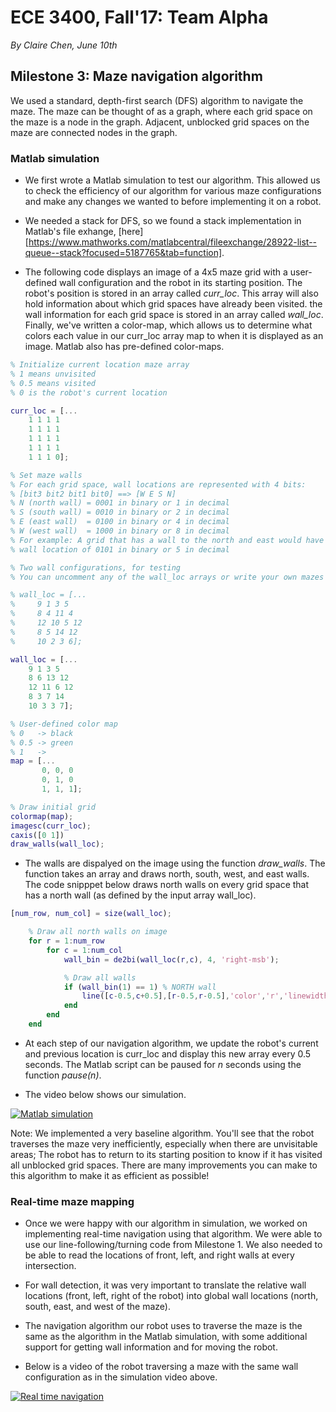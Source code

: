 # ECE 3400, Fall'17: Team Alpha

*By Claire Chen, June 10th*

## Milestone 3: Maze navigation algorithm

We used a standard, depth-first search (DFS) algorithm to navigate the maze. The maze can be thought of as a graph, where each grid space on the maze is a node in the graph. Adjacent, unblocked grid spaces on the maze are connected nodes in the graph. 

### Matlab simulation

* We first wrote a Matlab simulation to test our algorithm. This allowed us to check the efficiency of our algorithm for various maze configurations and make any changes we wanted to before implementing it on a robot. 

* We needed a stack for DFS, so we found a stack implementation in Matlab's file exhange, [here][https://www.mathworks.com/matlabcentral/fileexchange/28922-list--queue--stack?focused=5187765&tab=function]. 

* The following code displays an image of a 4x5 maze grid with a user-defined wall configuration and the robot in its starting position. The robot's position is stored in an array called *curr_loc*. This array will also hold information about which grid spaces have already been visited. the wall information for each grid space is stored in an array called *wall_loc*. Finally, we've written a color-map, which allows us to determine what colors each value in our curr_loc array map to when it is displayed as an image. Matlab also has pre-defined color-maps.

```matlab
% Initialize current location maze array
% 1 means unvisited
% 0.5 means visited
% 0 is the robot's current location

curr_loc = [...
    1 1 1 1 
    1 1 1 1
    1 1 1 1
    1 1 1 1 
    1 1 1 0];  

% Set maze walls
% For each grid space, wall locations are represented with 4 bits:
% [bit3 bit2 bit1 bit0] ==> [W E S N]
% N (north wall) = 0001 in binary or 1 in decimal
% S (south wall) = 0010 in binary or 2 in decimal
% E (east wall)  = 0100 in binary or 4 in decimal
% W (west wall)  = 1000 in binary or 8 in decimal
% For example: A grid that has a wall to the north and east would have a
% wall location of 0101 in binary or 5 in decimal

% Two wall configurations, for testing
% You can uncomment any of the wall_loc arrays or write your own mazes

% wall_loc = [...
%     9 1 3 5
%     8 4 11 4
%     12 10 5 12
%     8 5 14 12
%     10 2 3 6];

wall_loc = [...
    9 1 3 5
    8 6 13 12
    12 11 6 12
    8 3 7 14
    10 3 3 7];

% User-defined color map
% 0   -> black
% 0.5 -> green
% 1   ->
map = [...
       0, 0, 0 
       0, 1, 0
       1, 1, 1];

% Draw initial grid
colormap(map);
imagesc(curr_loc);
caxis([0 1])
draw_walls(wall_loc);
```

* The walls are dispalyed on the image using the function *draw_walls*. The function takes an array and draws north, south, west, and east walls. The code snipppet below draws north walls on every grid space that has a north wall (as defined by the input array wall_loc).

```matlab
[num_row, num_col] = size(wall_loc);

    % Draw all north walls on image
    for r = 1:num_row
        for c = 1:num_col
            wall_bin = de2bi(wall_loc(r,c), 4, 'right-msb');

            % Draw all walls
            if (wall_bin(1) == 1) % NORTH wall
                line([c-0.5,c+0.5],[r-0.5,r-0.5],'color','r','linewidth', 3);
            end
        end
    end
```

* At each step of our navigation algorithm, we update the robot's current and previous location is curr_loc and display this new array every 0.5 seconds. The Matlab script can be paused for *n* seconds using the function *pause(n)*.

* The video below shows our simulation.

[![Matlab simulation](http://img.youtube.com/vi/D2ZzObOqn5M/0.jpg)](http://www.youtube.com/watch?v=D2ZzObOqn5M)

Note: We implemented a very baseline algorithm. You'll see that the robot traverses the maze very inefficiently, especially when there are unvisitable areas; The robot has to return to its starting position to know if it has visited all unblocked grid spaces. There are many improvements you can make to this algorithm to make it as efficient as possible!

### Real-time maze mapping

* Once we were happy with our algorithm in simulation, we worked on implementing real-time navigation using that algorithm. We were able to use our line-following/turning code from Milestone 1. We also needed to be able to read the locations of front, left, and right walls at every intersection. 

* For wall detection, it was very important to translate the relative wall locations (front, left, right of the robot) into global wall locations (north, south, east, and west of the maze). 

* The navigation algorithm our robot uses to traverse the maze is the same as the algorithm in the Matlab simulation, with some additional support for getting wall information and for moving the robot. 

* Below is a video of the robot traversing a maze with the same wall configuration as in the simulation video above.

[![Real time navigation](http://img.youtube.com/vi/tvfH1x9lJSg/0.jpg)](http://www.youtube.com/watch?v=tvfH1x9lJSg)

